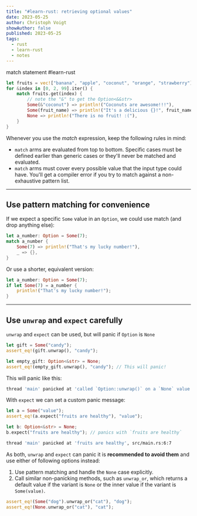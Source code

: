 ```yaml
---
title: "#learn-rust: retrieving optional values"
date: 2023-05-25
author: Christoph Voigt
showAuthor: false
published: 2023-05-25
tags:
  - rust
  - learn-rust
  - notes
---
```


match statement #learn-rust

```rust
let fruits = vec!["banana", "apple", "coconut", "orange", "strawberry"];
for &index in [0, 2, 99].iter() {
    match fruits.get(index) {
        // note the "&" to get the Option<&&str>
        Some(&"coconut") => println!("Coconuts are awesome!!!"),
        Some(fruit_name) => println!("It's a delicious {}!", fruit_name),
        None => println!("There is no fruit! :("),
    }
}
```

Whenever you use the _match_ expression, keep the following rules in mind:

- `match` arms are evaluated from top to bottom. Specific cases must be defined earlier than generic cases or they'll never be matched and evaluated.
- `match` arms must cover every possible value that the input type could have. You'll get a compiler error if you try to match against a non-exhaustive pattern list.

---

## Use pattern matching for convenience

If we expect a specific `Some` value in an `Option`, we could use match (and drop anything else):

```rust
let a_number: Option = Some(7);
match a_number {
    Some(7) => println!("That's my lucky number!"),
    _ => {},
}
```

Or use a shorter, equivalent version:

```rust
let a_number: Option = Some(7);
if let Some(7) = a_number {
    println!("That's my lucky number!");
}
```

---

## Use `unwrap` and `expect` carefully

`unwrap` and `expect` can be used, but will panic if `Option` is `None`

```rust
let gift = Some("candy");
assert_eq!(gift.unwrap(), "candy");

let empty_gift: Option<&str> = None;
assert_eq!(empty_gift.unwrap(), "candy"); // This will panic!
```

This will panic like this:

```bash
thread 'main' panicked at 'called `Option::unwrap()` on a `None` value', src/main.rs:6:27
```

With `expect` we can set a custom panic message:

```rust
let a = Some("value");
assert_eq!(a.expect("fruits are healthy"), "value");

let b: Option<&str> = None;
b.expect("fruits are healthy"); // panics with `fruits are healthy`
```

```bash
thread 'main' panicked at 'fruits are healthy', src/main.rs:6:7
```

As both, `unwrap` and `expect` can panic it is **recommended to avoid them** and use either of following options instead:

1. Use pattern matching and handle the `None` case explicitly.
2. Call similar non-panicking methods, such as `unwrap_or`, which returns a default value if the variant is `None` or the inner value if the variant is `Some(value)`.  
```rust
assert_eq!(Some("dog").unwrap_or("cat"), "dog");
assert_eq!(None.unwrap_or("cat"), "cat");
```